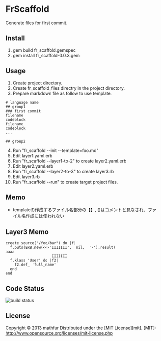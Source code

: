 FrScaffold
==================
Generate files for first commit.

Install
-------
 1. gem build fr_scaffold.gemspec
 2. gem install fr_scaffold-0.0.3.gem

Usage
-----
 1. Create project directory.
 2. Create fr_scaffold_files directry in the project directory.
 3. Prepare markdown file as follow to use template.
```
# language name
## group1
### first commit
filename
codeblock
filename
codeblock
...

## group2
```
 4. Run "fr_scaffold --init --template=foo.md"
 5. Edit layer1.yaml.erb
 6. Run "fr_scaffold --layer1-to-2" to create layer2.yaml.erb
 7. Edit layer2.yaml.erb
 8. Run "fr_scaffold --layer2-to-3" to create layer3.rb
 9. Edit layer3.rb
 10. Run "fr_scaffold --run" to create target project files.

Memo
----
* templateの作成するファイル名部分の【】, ()はコメントと見なされ、ファイル名作成には使われない

Layer3 Memo
-----------
```
create_source("/foo/bar") do |f|
  f.puts(ERB.new(<<-'IIIIIII',  nil,  '-').result)
aaaa
                     IIIIIII
  f.klass 'User' do |f2|
    f2.def_ 'full_name'
  end
end
```

Code Status
------------------
![build status](https://travis-ci.org/mathfur/fr_scaffold.png)

License
-------
Copyright &copy; 2013 mathfur
Distributed under the [MIT License][mit].
[MIT]: http://www.opensource.org/licenses/mit-license.php

